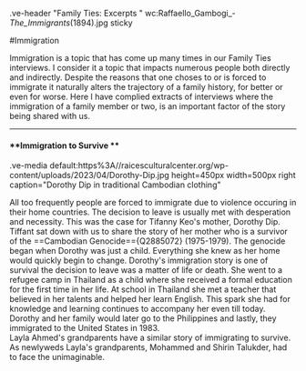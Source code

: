 .ve-header "Family Ties: Excerpts " wc:Raffaello_Gambogi_-_The_Immigrants_(1894).jpg sticky

<style>
    #juncture h1 { color: #124559; }
</style>

#Immigration 

Immigration is a topic that has come up many times in our Family Ties interviews. I consider it a topic that impacts numerous people both directly and indirectly. Despite the reasons that one choses to or is forced to immigrate it naturally alters the trajectory of a family history, for better or even for worse.  Here I have complied extracts of interviews where the immigration of a family member or two, is an important factor of the story being shared with us.

---


#### **Immigration to Survive **


.ve-media default:https%3A//raicesculturalcenter.org/wp-content/uploads/2023/04/Dorothy-Dip.jpg height=450px width=500px right caption="Dorothy Dip in traditional Cambodian clothing"

All too frequently people are forced to immigrate due to violence occuring in their home countries. The decision to leave is usually met with desperation and necessity. This was the case for Tifanny Keo's mother, Dorothy Dip. Tiffant sat down with us to share the story of her mother who is a survivor of the ==Cambodian Genocide=={Q2885072} (1975-1979). The genocide began when Dorothy was just a child. Everything she knew as her home would quickly begin to change. Dorothy's immigration story is one of survival the decision to leave was a matter of life or death. She went to a refugee camp in Thailand as a child where she received a formal education for the first time in her life. At school in Thailand she met a teacher that believed in her talents and helped her learn English. This spark she had for knowledge and learning continues to accompany her even till today. Dorothy and her family would later go to the Philippines and lastly, they immigrated to the United States in 1983.  
Layla Ahmed's grandparents have a similar story of immigrating to survive. As newlyweds Layla's grandparents, Mohammed and Shirin Talukder, had to face the unimaginable.


    




